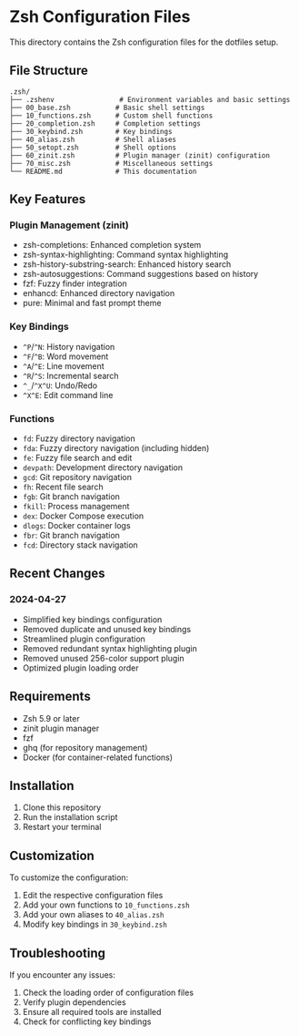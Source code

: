 # Zsh Configuration Files

This directory contains the Zsh configuration files for the dotfiles setup.

## File Structure

```
.zsh/
├── .zshenv                # Environment variables and basic settings
├── 00_base.zsh           # Basic shell settings
├── 10_functions.zsh      # Custom shell functions
├── 20_completion.zsh     # Completion settings
├── 30_keybind.zsh        # Key bindings
├── 40_alias.zsh          # Shell aliases
├── 50_setopt.zsh         # Shell options
├── 60_zinit.zsh          # Plugin manager (zinit) configuration
├── 70_misc.zsh           # Miscellaneous settings
└── README.md             # This documentation
```

## Key Features

### Plugin Management (zinit)
- zsh-completions: Enhanced completion system
- zsh-syntax-highlighting: Command syntax highlighting
- zsh-history-substring-search: Enhanced history search
- zsh-autosuggestions: Command suggestions based on history
- fzf: Fuzzy finder integration
- enhancd: Enhanced directory navigation
- pure: Minimal and fast prompt theme

### Key Bindings
- `^P`/`^N`: History navigation
- `^F`/`^B`: Word movement
- `^A`/`^E`: Line movement
- `^R`/`^S`: Incremental search
- `^_`/`^X^U`: Undo/Redo
- `^X^E`: Edit command line

### Functions
- `fd`: Fuzzy directory navigation
- `fda`: Fuzzy directory navigation (including hidden)
- `fe`: Fuzzy file search and edit
- `devpath`: Development directory navigation
- `gcd`: Git repository navigation
- `fh`: Recent file search
- `fgb`: Git branch navigation
- `fkill`: Process management
- `dex`: Docker Compose execution
- `dlogs`: Docker container logs
- `fbr`: Git branch navigation
- `fcd`: Directory stack navigation

## Recent Changes

### 2024-04-27
- Simplified key bindings configuration
- Removed duplicate and unused key bindings
- Streamlined plugin configuration
- Removed redundant syntax highlighting plugin
- Removed unused 256-color support plugin
- Optimized plugin loading order

## Requirements

- Zsh 5.9 or later
- zinit plugin manager
- fzf
- ghq (for repository management)
- Docker (for container-related functions)

## Installation

1. Clone this repository
2. Run the installation script
3. Restart your terminal

## Customization

To customize the configuration:

1. Edit the respective configuration files
2. Add your own functions to `10_functions.zsh`
3. Add your own aliases to `40_alias.zsh`
4. Modify key bindings in `30_keybind.zsh`

## Troubleshooting

If you encounter any issues:

1. Check the loading order of configuration files
2. Verify plugin dependencies
3. Ensure all required tools are installed
4. Check for conflicting key bindings 